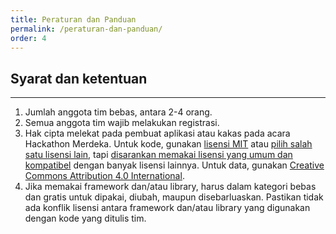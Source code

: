 ```yaml
---
title: Peraturan dan Panduan
permalink: /peraturan-dan-panduan/
order: 4
---
```


## Syarat dan ketentuan
- - -
1. Jumlah anggota tim bebas, antara 2-4 orang.
2. Semua anggota tim wajib melakukan registrasi.
3. Hak cipta melekat pada pembuat aplikasi atau kakas pada acara Hackathon Merdeka.
Untuk kode, gunakan [lisensi MIT](http://choosealicense.com/licenses/mit) atau [pilih salah satu lisensi lain](http://choosealicense.com/), tapi [disarankan memakai lisensi yang umum dan kompatibel](https://stackoverflow.com/a/1978524/487509) dengan banyak lisensi lainnya. Untuk data, gunakan [Creative Commons Attribution 4.0 International](https://creativecommons.org/licenses/by/4.0/).
4. Jika memakai framework dan/atau library, harus dalam kategori bebas dan gratis untuk dipakai, diubah, maupun disebarluaskan. Pastikan tidak ada konflik lisensi antara framework dan/atau library yang digunakan dengan kode yang ditulis tim.
